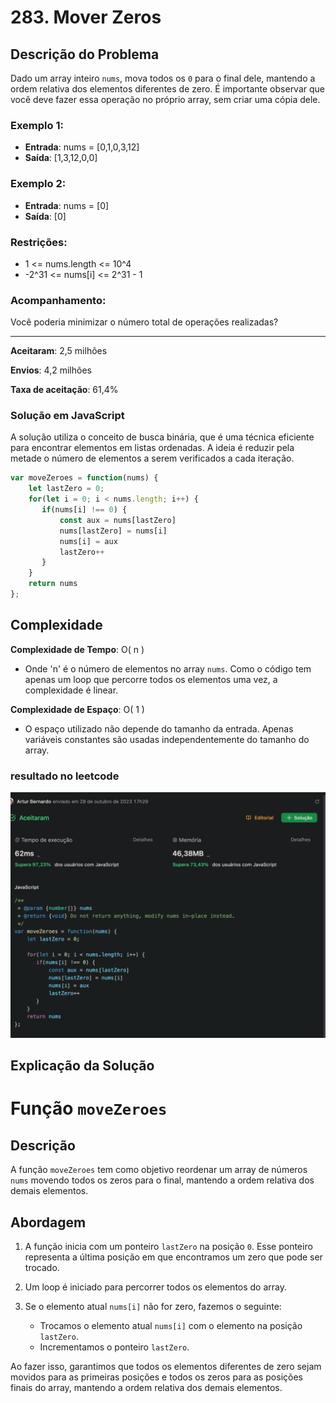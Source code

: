 # 283. Mover Zeros

## Descrição do Problema

Dado um array inteiro `nums`, mova todos os `0` para o final dele, mantendo a ordem relativa dos elementos diferentes de zero. É importante observar que você deve fazer essa operação no próprio array, sem criar uma cópia dele.

### Exemplo 1:

- **Entrada**: nums = [0,1,0,3,12]
- **Saída**: [1,3,12,0,0]

### Exemplo 2:

- **Entrada**: nums = [0]
- **Saída**: [0]

### Restrições:

- 1 <= nums.length <= 10^4
- -2^31 <= nums[i] <= 2^31 - 1

### Acompanhamento:

Você poderia minimizar o número total de operações realizadas?

---

**Aceitaram**: 2,5 milhões

**Envios**: 4,2 milhões

**Taxa de aceitação**: 61,4%

### Solução em JavaScript

A solução utiliza o conceito de busca binária, que é uma técnica eficiente para encontrar elementos em listas ordenadas. A ideia é reduzir pela metade o número de elementos a serem verificados a cada iteração.

```javascript
var moveZeroes = function(nums) {
    let lastZero = 0;
    for(let i = 0; i < nums.length; i++) {
       if(nums[i] !== 0) {
           const aux = nums[lastZero]
           nums[lastZero] = nums[i]
           nums[i] = aux
           lastZero++
       }
    }
    return nums
};
```
## Complexidade

**Complexidade de Tempo**: O( n )
- Onde 'n' é o número de elementos no array `nums`. Como o código tem apenas um loop que percorre todos os elementos uma vez, a complexidade é linear.

**Complexidade de Espaço**: O( 1 )
- O espaço utilizado não depende do tamanho da entrada. Apenas variáveis constantes são usadas independentemente do tamanho do array.


### resultado no leetcode
![Alt text](image.png)


## Explicação da Solução

# Função `moveZeroes`

## Descrição

A função `moveZeroes` tem como objetivo reordenar um array de números `nums` movendo todos os zeros para o final, mantendo a ordem relativa dos demais elementos.

## Abordagem

1. A função inicia com um ponteiro `lastZero` na posição `0`. Esse ponteiro representa a última posição em que encontramos um zero que pode ser trocado.

2. Um loop é iniciado para percorrer todos os elementos do array.

3. Se o elemento atual `nums[i]` não for zero, fazemos o seguinte:
   - Trocamos o elemento atual `nums[i]` com o elemento na posição `lastZero`.
   - Incrementamos o ponteiro `lastZero`.

Ao fazer isso, garantimos que todos os elementos diferentes de zero sejam movidos para as primeiras posições e todos os zeros para as posições finais do array, mantendo a ordem relativa dos demais elementos.

